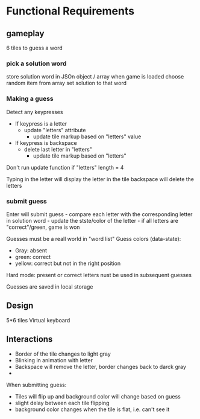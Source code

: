 # Functional Requirements


## gameplay
6 tiles to guess a word

### pick a solution word
store solution word in JSOn object / array
when game is loaded choose random item from array
set solution to that word 

### Making a guess

Detect any keypresses
- If keypress is a letter 
    - update "letters" attribute 
        - update tile markup based on "letters" value
- If keypress is backspace
    - delete last letter in "letters"
        - update tile markup based on "letters"

Don't run update function if "letters" length = 4

Typing in the letter will display the letter in the tile
backspace will delete the letters
### submit guess
Enter will submit guess
    - compare each letter with the corresponding letter in solution word
    - update the stste/color of the letter
    - if all letters are "correct"/green, game is won


Guesses must be a reall world in "word list"
Guess colors (data-state):
- Gray: absent
- green: correct
- yellow: correct but not in the right position

Hard mode:
present or correct letters nust be used in subsequent guesses

Guesses are saved in local storage

## Design
5*6 tiles
Virtual keyboard


## Interactions
- Border of the tile changes to light gray
- Blinking in animation with letter
- Backspace will remove the letter, border changes back to darck gray
- 

When submitting guess:
- Tiles will flip up and background color will change based on guess
- slight delay between each tile flipping 
- background color changes when the tile is flat, i.e. can't see it